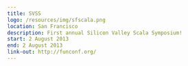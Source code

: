 ```yaml
---
title: SVSS
logo: /resources/img/sfscala.png
location: San Francisco
description: First annual Silicon Valley Scala Symposium!
start: 2 August 2013
end: 2 August 2013
link-out: http://funconf.org/
---
```

